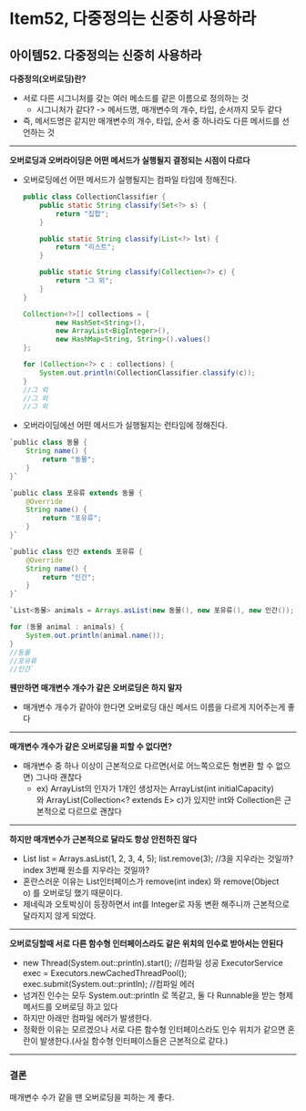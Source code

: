# Item52, 다중정의는 신중히 사용하라

## **아이템52. 다중정의는 신중히 사용하라**

**다중정의(오버로딩)란?**

- 서로 다른 시그니처를 갖는 여러 메소드를 같은 이름으로 정의하는 것
    - 시그니처가 같다? -> 메서드명, 매개변수의 개수, 타입, 순서까지 모두 같다
- 즉, 메서드명은 같지만 매개변수의 개수, 타입, 순서 중 하나라도 다른 메서드를 선언하는 것

---

**오버로딩과 오버라이딩은 어떤 메서드가 실행될지 결정되는 시점이 다르다**

- 오버로딩에선 어떤 메서드가 실행될지는 컴파일 타임에 정해진다.
    
    ```java
    public class CollectionClassifier {
        public static String classify(Set<?> s) {
            return "집합";
        }
    
        public static String classify(List<?> lst) {
            return "리스트";
        }
    
        public static String classify(Collection<?> c) {
            return "그 외";
        }
    }
    ```
    
    ```java
    Collection<?>[] collections = {
            new HashSet<String>(),
            new ArrayList<BigInteger>(),
            new HashMap<String, String>().values()
    };
    
    for (Collection<?> c : collections) {
        System.out.println(CollectionClassifier.classify(c));
    }
    //그 외
    //그 외
    //그 외
    ```
    
- 오버라이딩에선 어떤 메서드가 실행될지는 런타임에 정해진다.

```java
`public class 동물 {
    String name() {
        return "동물";
    }
}`

`public class 포유류 extends 동물 {
    @Override
    String name() {
        return "포유류";
    }
}`

`public class 인간 extends 포유류 {
    @Override
    String name() {
        return "인간";
    }
}`

`List<동물> animals = Arrays.asList(new 동물(), new 포유류(), new 인간());

for (동물 animal : animals) {
    System.out.println(animal.name());
}
//동물
//포유류
//인간`
```

**웬만하면 매개변수 개수가 같은 오버로딩은 하지 말자**

- 매개변수 개수가 같아야 한다면 오버로딩 대신 메서드 이름을 다르게 지어주는게 좋다

---

**매개변수 개수가 같은 오버로딩을 피할 수 없다면?**

- 매개변수 중 하나 이상이 근본적으로 다르면(서로 어느쪽으로든 형변환 할 수 없으면) 그나마 괜찮다
    - ex) ArrayList의 인자가 1개인 생성자는 ArrayList(int initialCapacity)와 ArrayList(Collection<? extends E> c)가 있지만 int와 Collection은 근본적으로 다르므로 괜찮다

---

**하지만 매개변수가 근본적으로 달라도 항상 안전하진 않다**

- List<Integer> list = Arrays.asList(1, 2, 3, 4, 5);
list.remove(3); //3을 지우라는 것일까? index 3번째 원소를 지우라는 것일까?
- 혼란스러운 이유는 List<E>인터페이스가 remove(int index) 와 remove(Object o) 를 오버로딩 했기 때문이다.
- 제네릭과 오토박싱이 등장하면서 int를 Integer로 자동 변환 해주니까 근본적으로 달라지지 않게 되었다.

---

**오버로딩할때 서로 다른 함수형 인터페이스라도 같은 위치의 인수로 받아서는 안된다**

- new Thread(System.out::println).start(); //컴파일 성공
ExecutorService exec = Executors.newCachedThreadPool();
exec.submit(System.out::println); //컴파일 에러
- 넘겨진 인수는 모두 System.out::println 로 똑같고, 둘 다 Runnable을 받는 형제 메서드를 오버로딩 하고 있다
- 하지만 아래만 컴파일 에러가 발생한다.
- 정확한 이유는 모르겠으나 서로 다른 함수형 인터페이스라도 인수 위치가 같으면 혼란이 발생한다.(사실 함수형 인터페이스들은 근본적으로 같다.)

---

### **결론**

매개변수 수가 같을 땐 오버로딩을 피하는 게 좋다.
